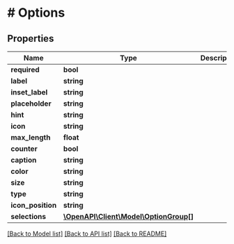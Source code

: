 # # Options

## Properties

Name | Type | Description | Notes
------------ | ------------- | ------------- | -------------
**required** | **bool** |  | [optional]
**label** | **string** |  | [optional]
**inset_label** | **string** |  | [optional]
**placeholder** | **string** |  | [optional]
**hint** | **string** |  | [optional]
**icon** | **string** |  | [optional]
**max_length** | **float** |  | [optional]
**counter** | **bool** |  | [optional]
**caption** | **string** |  | [optional]
**color** | **string** |  | [optional]
**size** | **string** |  | [optional]
**type** | **string** |  | [optional]
**icon_position** | **string** |  | [optional]
**selections** | [**\OpenAPI\Client\Model\OptionGroup[]**](OptionGroup.md) |  | [optional]

[[Back to Model list]](../../README.md#models) [[Back to API list]](../../README.md#endpoints) [[Back to README]](../../README.md)
